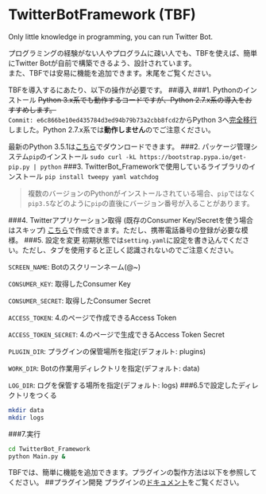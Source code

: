 # TwitterBotFramework (TBF)
Only little knowledge in programming, you can run Twitter Bot.

プログラミングの経験がない人やプログラムに疎い人でも、TBFを使えば、簡単にTwitter Botが自前で構築できるよう、設計されています。<br>
また、TBFでは安易に機能を追加できます。末尾をご覧ください。

TBFを導入するにあたり、以下の操作が必要です。
##導入
###1. Pythonのインストール
<del>Python 3.x系でも動作するコードですが、Python 2.7.x系の導入をおすすめします。</del><br>
`Commit: e6c866be10ed435784d3ed94b79b73a2cbb8fcd2`からPython 3へ[完全移行](https://github.com/NephyProject/TwitterBot_Framework/commit/e6c866be10ed435784d3ed94b79b73a2cbb8fcd2)しました。Python 2.7.x系では**動作しません**のでご注意ください。

最新のPython 3.5.1は[こちら](https://www.python.org/downloads/release/python-351/)でダウンロードできます。
###2. パッケージ管理システム`pip`のインストール
`sudo curl -kL https://bootstrap.pypa.io/get-pip.py | python`
###3. TwitterBot_Frameworkで使用しているライブラリのインストール
`pip install tweepy yaml watchdog`
>複数のバージョンのPythonがインストールされている場合、`pip`ではなく`pip3.5`などのように`pip`の直後にバージョン番号が入ることがあります。

###4. Twitterアプリケーション取得 (既存のConsumer Key/Secretを使う場合はスキップ)
[こちら](https://apps.twitter.com/app/new)で作成できます。ただし、携帯電話番号の登録が必要な模様。
###5. 設定を変更
初期状態では`setting.yaml`に設定を書き込んでください。ただし、タブを使用すると正しく認識されないのでご注意ください。

`SCREEN_NAME`: Botのスクリーンネーム(@~)

`CONSUMER_KEY`: 取得したConsumer Key

`CONSUMER_SECRET`: 取得したConsumer Secret

`ACCESS_TOKEN`: 4.のページで作成できるAccess Token

`ACCESS_TOKEN_SECRET`: 4.のページで生成できるAccess Token Secret

`PLUGIN_DIR`: プラグインの保管場所を指定(デフォルト: plugins)

`WORK_DIR`: Botの作業用ディレクトリを指定(デフォルト: data)

`LOG_DIR`: ログを保管する場所を指定(デフォルト: logs)
###6.5で設定したディレクトリをつくる
```bash
mkdir data
mkdir logs
```
###7.実行
```bash
cd TwitterBot_Framework
python Main.py &
```

TBFでは、簡単に機能を追加できます。プラグインの製作方法は以下を参照してください。
##プラグイン開発
プラグインの[ドキュメント](https://github.com/NephyProject/TwitterBot_Framework/wiki/%E3%83%97%E3%83%A9%E3%82%B0%E3%82%A4%E3%83%B3%E9%96%8B%E7%99%BA)をご覧ください。
